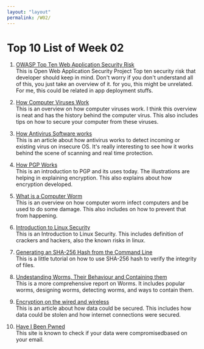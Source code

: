 ```yaml
---
layout: "layout"
permalink: /W02/
---
```


# Top 10 List of Week 02

1. [OWASP Top Ten Web Application Security Risk](https://owasp.org/www-project-top-ten/)<br>
This is Open Web Application Security Project Top ten security risk that developer should keep in mind. 
Don't worry if you don't understand all of this, you just take an overview of it. 
for you, this might be unrelated. For me, this could be related in app deployment stuffs.

2. [How Computer Viruses Work](https://computer.howstuffworks.com/virus.htm)<br>
This is an overview on how computer viruses work. I think this overview is neat and has the history behind the computer virus.
This also includes tips on how to secure your computer from these viruses.

3. [How Antivirus Software works](https://www.howtogeek.com/125650/htg-explains-how-antivirus-software-works/)<br>
This is an article about how antivirus works to detect incoming or existing virus on insecure OS. 
It's really interesting to see how it works behind the scene of scanning and real time protection.

4. [How PGP Works](https://users.ece.cmu.edu/~adrian/630-f04/PGP-intro.html)<br>
This is an introduction to PGP and its uses today. The illustrations are helping in explaining encryption. 
This also explains about how encryption developed.

5. [What is a Computer Worm](https://www.hornetsecurity.com/en/knowledge-base/computer-worm/)<br>
This is an overview  on how computer worm infect computers and be used to do some damage. 
This also includes on how to prevent that from happening.

6. [Introduction to Linux Security](http://www.penguintutor.com/linux/introduction-linux-security)<br>
This is an Introduction to Linux Security. This includes definition of crackers and hackers, also the known risks in linux.

7. [Generating an SHA-256 Hash from the Command Line](https://www.baeldung.com/linux/sha-256-from-command-line)<br>
This is a little tutorial on how to use SHA-256 hash to verify the integrity of files.

8. [Undestanding Worms, Their Behaviour and Containing them](https://www.cse.wustl.edu/~jain/cse571-09/ftp/worms/index.html)<br>
This is a more comprehensive report on Worms. It includes popular worms, designing worms, detecting worms, and ways to contain them.

9. [Encryption on the wired and wireless](https://medium.com/cloud-security/encryption-on-the-wired-and-wireless-c5425ec4ae98)<br>
This is an article about how data could be secured. This includes how data could be stolen and how internet connections were secured.

10. [Have I Been Pwned](https://haveibeenpwned.com/)<br>
This site is known to check if your data were compromisedbased on your email.

